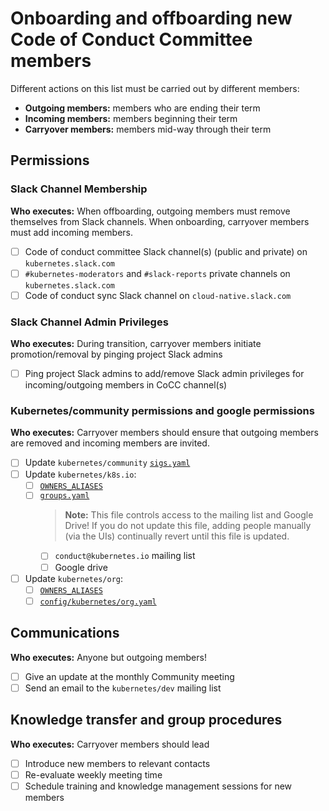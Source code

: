 # Onboarding and offboarding new Code of Conduct Committee members

Different actions on this list must be carried out by different members:

- **Outgoing members:** members who are ending their term
- **Incoming members:** members beginning their term
- **Carryover members:** members mid-way through their term

## Permissions

### Slack Channel Membership

**Who executes:** When offboarding, outgoing members must remove themselves from Slack channels. When onboarding, carryover members must add incoming members.

- [ ] Code of conduct committee Slack channel(s) (public and private) on `kubernetes.slack.com`
- [ ] `#kubernetes-moderators` and `#slack-reports` private channels on `kubernetes.slack.com` 
- [ ] Code of conduct sync Slack channel on `cloud-native.slack.com`

### Slack Channel Admin Privileges

**Who executes:** During transition, carryover members initiate promotion/removal by pinging project Slack admins

- [ ] Ping project Slack admins to add/remove Slack admin privileges for incoming/outgoing members in CoCC channel(s)

### Kubernetes/community permissions and google permissions

**Who executes:** Carryover members should ensure that outgoing members are removed and incoming members are invited.

- [ ] Update `kubernetes/community` [`sigs.yaml`](/sigs.yaml)
- [ ] Update `kubernetes/k8s.io`:
  - [ ] [`OWNERS_ALIASES`](https://git.k8s.io/k8s.io/OWNERS_ALIASES)
  - [ ] [`groups.yaml`](https://git.k8s.io/k8s.io/groups/committee-code-of-conduct/groups.yaml)
    > **Note:** This file controls access to the mailing list and Google Drive! If you do not update this file, adding people manually (via the UIs) continually revert until this file is updated.
    - [ ] `conduct@kubernetes.io` mailing list
    - [ ] Google drive
- [ ] Update `kubernetes/org`:
  - [ ] [`OWNERS_ALIASES`](https://git.k8s.io/org/OWNERS_ALIASES)
  - [ ] [`config/kubernetes/org.yaml`](https://git.k8s.io/org/config/kubernetes/org.yaml)

## Communications

**Who executes:** Anyone but outgoing members!

- [ ] Give an update at the monthly Community meeting
- [ ] Send an email to the `kubernetes/dev` mailing list

## Knowledge transfer and group procedures

**Who executes:** Carryover members should lead

- [ ] Introduce new members to relevant contacts
- [ ] Re-evaluate weekly meeting time
- [ ] Schedule training and knowledge management sessions for new members
